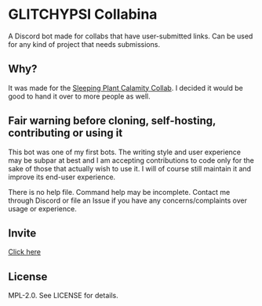 # GLITCHYPSI Collabina

A Discord bot made for collabs that have user-submitted links. Can be used for any kind of project that needs submissions.

## Why?

It was made for the [Sleeping Plant Calamity Collab](https://www.youtube.com/watch?v=vkmvVjLireY). I decided it would be good to hand it over to more people as well.

## Fair warning before cloning, self-hosting, contributing or using it

This bot was one of my first bots. The writing style and user experience may be subpar at best and I am accepting contributions to code only for the sake of those that actually wish to use it. I will of course still maintain it and improve its end-user experience.

There is no help file. Command help may be incomplete. Contact me through Discord or file an Issue if you have any concerns/complaints over usage or experience.

## Invite

[Click here](https://discord.com/api/oauth2/authorize?client_id=652911627527520276&permissions=387072&scope=bot)

## License

MPL-2.0. See LICENSE for details.